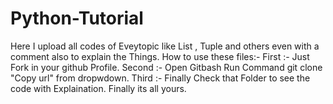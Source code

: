 # Python-Tutorial
Here I upload all codes of Eveytopic like List , Tuple and others even with a comment also to explain the Things.
How to use these files:-
First :- Just Fork in your github Profile.
Second :- Open Gitbash Run Command git clone "Copy url" from dropwdown.
Third :-  Finally Check that Folder to see the code with Explaination.
Finally its all yours.



